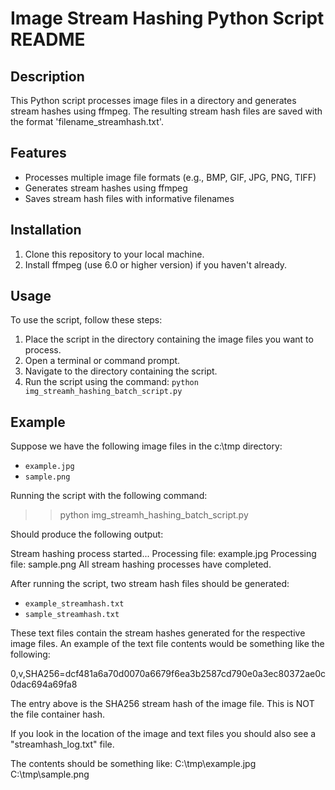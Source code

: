 # Image Stream Hashing Python Script README

## Description
This Python script processes image files in a directory and generates stream hashes using ffmpeg. The resulting stream hash files are saved with the format 'filename_streamhash.txt'.

## Features
- Processes multiple image file formats (e.g., BMP, GIF, JPG, PNG, TIFF)
- Generates stream hashes using ffmpeg
- Saves stream hash files with informative filenames

## Installation
1. Clone this repository to your local machine.
2. Install ffmpeg (use 6.0 or higher version) if you haven't already.


## Usage
To use the script, follow these steps:
1. Place the script in the directory containing the image files you want to process.
2. Open a terminal or command prompt.
3. Navigate to the directory containing the script.
4. Run the script using the command: `python img_streamh_hashing_batch_script.py`

## Example
Suppose we have the following image files in the c:\tmp directory:
- `example.jpg`
- `sample.png`

Running the script with the following command:
>> python img_streamh_hashing_batch_script.py

Should produce the following output:

Stream hashing process started...
Processing file: example.jpg
Processing file: sample.png
All stream hashing processes have completed.

After running the script, two stream hash files should be generated:

- `example_streamhash.txt`
- `sample_streamhash.txt`

These text files contain the stream hashes generated for the respective image files.
An example of the text file contents would be something like the following:

0,v,SHA256=dcf481a6a70d0070a6679f6ea3b2587cd790e0a3ec80372ae0c0dac694a69fa8

The entry above is the SHA256 stream hash of the image file.  This is NOT the file container hash.

If you look in the location of the image and text files you should also see a "streamhash_log.txt" file.  

The contents should be something like:
C:\tmp\example.jpg
C:\tmp\sample.png

